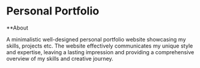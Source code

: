 # Personal Portfolio

**About

A minimalistic well-designed personal portfolio website showcasing my skills, projects etc.
The website effectively communicates my unique style and expertise, leaving a lasting impression
and providing a comprehensive overview of my skills and creative journey.

